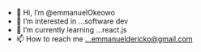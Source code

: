 - 👋 Hi, I’m @emmanuelOkeowo
- 👀 I’m interested in ...software dev
- 🌱 I’m currently learning ...react.js
- 📫 How to reach me ...emmanueldericko@gmail.com

<!---
emmanuelOkeowo/emmanuelOkeowo is a ✨ special ✨ repository because its `README.md` (this file) appears on your GitHub profile.
You can click the Preview link to take a look at your changes.
--->
